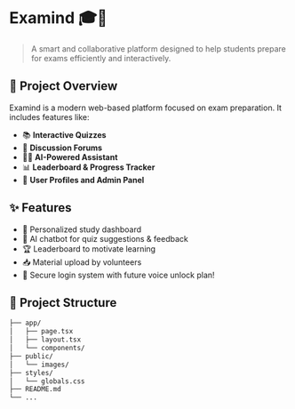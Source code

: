 # Examind 🎓🧠

> A smart and collaborative platform designed to help students prepare for exams efficiently and interactively.

## 🚀 Project Overview

Examind is a modern web-based platform focused on exam preparation. It includes features like:

- 📚 **Interactive Quizzes**
- 💬 **Discussion Forums**
- 👩‍🏫 **AI-Powered Assistant**
- 📊 **Leaderboard & Progress Tracker**
- 👥 **User Profiles and Admin Panel**

## ✨ Features

- 🌟 Personalized study dashboard
- 🤖 AI chatbot for quiz suggestions & feedback
- 🏆 Leaderboard to motivate learning
- 📥 Material upload by volunteers
- 🔐 Secure login system with future voice unlock plan!

## 📁 Project Structure

```bash
├── app/
│   ├── page.tsx
│   ├── layout.tsx
│   └── components/
├── public/
│   └── images/
├── styles/
│   └── globals.css
├── README.md
└── ...
